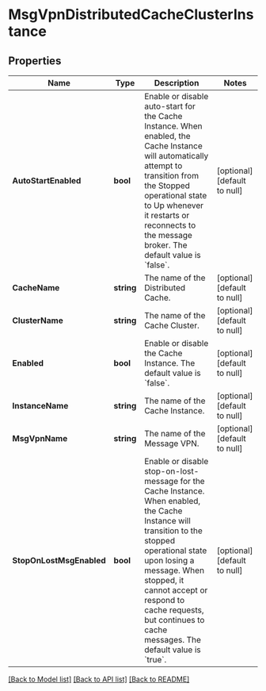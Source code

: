 # MsgVpnDistributedCacheClusterInstance

## Properties
Name | Type | Description | Notes
------------ | ------------- | ------------- | -------------
**AutoStartEnabled** | **bool** | Enable or disable auto-start for the Cache Instance. When enabled, the Cache Instance will automatically attempt to transition from the Stopped operational state to Up whenever it restarts or reconnects to the message broker. The default value is &#x60;false&#x60;. | [optional] [default to null]
**CacheName** | **string** | The name of the Distributed Cache. | [optional] [default to null]
**ClusterName** | **string** | The name of the Cache Cluster. | [optional] [default to null]
**Enabled** | **bool** | Enable or disable the Cache Instance. The default value is &#x60;false&#x60;. | [optional] [default to null]
**InstanceName** | **string** | The name of the Cache Instance. | [optional] [default to null]
**MsgVpnName** | **string** | The name of the Message VPN. | [optional] [default to null]
**StopOnLostMsgEnabled** | **bool** | Enable or disable stop-on-lost-message for the Cache Instance. When enabled, the Cache Instance will transition to the stopped operational state upon losing a message. When stopped, it cannot accept or respond to cache requests, but continues to cache messages. The default value is &#x60;true&#x60;. | [optional] [default to null]

[[Back to Model list]](../README.md#documentation-for-models) [[Back to API list]](../README.md#documentation-for-api-endpoints) [[Back to README]](../README.md)

